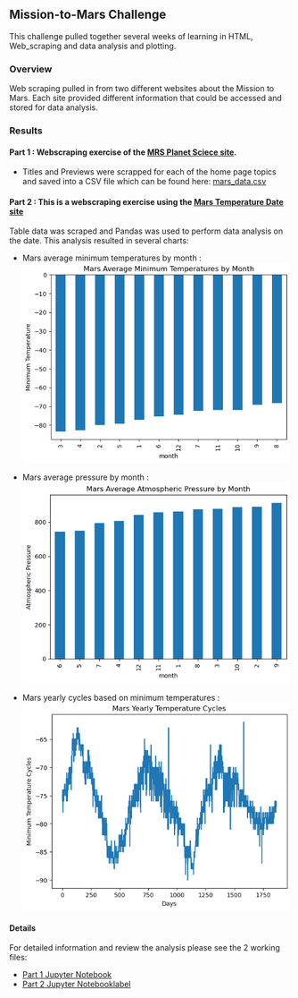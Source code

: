 ## Mission-to-Mars Challenge
This challenge pulled together several weeks of learning in HTML, Web_scraping and data analysis and plotting.

### Overview 
Web scraping pulled in from two different websites about the Mission to Mars.  Each site provided different information that could be accessed and stored for data analysis.  


### Results
#### Part 1 :  Webscraping exercise of the [MRS Planet Sciece site](https://redplanetscience.com/).
* Titles and Previews were scrapped for each of the home page topics and saved into a CSV file which can be found here: [mars_data.csv](https://github.com/SusanFair/Mission-to-Mars/blob/main/mars_data.csv)

 #### Part 2 : This is a webscraping exercise using the [Mars Temperature Date site](https://data-class-mars-challenge.s3.amazonaws.com/Mars/index.html)
 Table data was scraped and Pandas was used to perform data analysis on the date.  This analysis resulted in several charts:
 

 * Mars average minimum temperatures by month :
![Avg Min Temp](https://github.com/SusanFair/Mission-to-Mars/blob/main/Resources/avg_min_temp.png)

* Mars average pressure by month :
    ![Avg Pressure](https://github.com/SusanFair/Mission-to-Mars/blob/main/Resources/avg_pressure.PNG)

* Mars yearly cycles based on minimum temperatures :
    ![Alt text](https://github.com/SusanFair/Mission-to-Mars/blob/main/Resources/Mars_temp_cycles.PNG)

#### Details
For detailed information and review the analysis please see the 2 working files:
* [Part 1 Jupyter Notebook](https://github.com/SusanFair/Mission-to-Mars/blob/main/part_1_mars_news.ipynb)
* [Part 2 Jupyter Notebooklabel](https://github.com/SusanFair/Mission-to-Mars/blob/main/part_2_mars_weather.ipynb)
